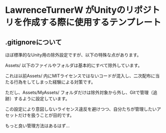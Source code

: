 # LawrenceTurnerW がUnityのリポジトリを作成する際に使用するテンプレート

## .gitignoreについて
ほぼ標準的なUnity用の除外設定ですが、以下の特殊な点があります。

Assets/ 以下のファイルやフォルダは基本的にすべて除外しています。

これは以前Assets/ 内にMITライセンスではないコードが混入し、二次配布に当たる行為をしてしまった経験による対策です。

ただし、Assets/MyAssets/ フォルダだけは除外対象から外し、Gitで管理（追跡）するように設定しています。

この設定により意図しないライセンス違反を避けつつ、自分たちが管理したいアセットだけを扱うことが目的です。

もっと良い管理方法はあるはず...
